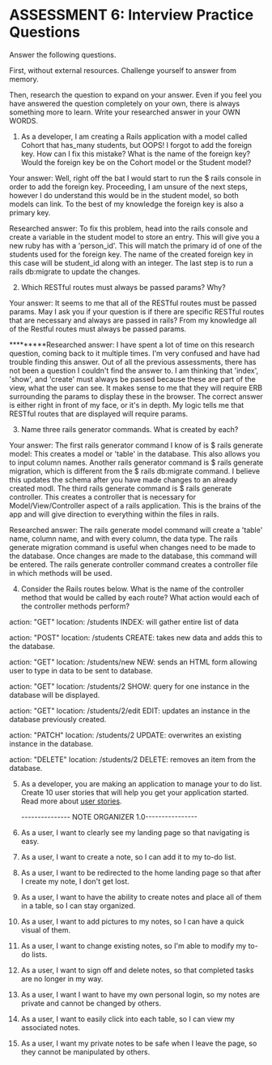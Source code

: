 # ASSESSMENT 6: Interview Practice Questions

Answer the following questions.

First, without external resources. Challenge yourself to answer from memory.

Then, research the question to expand on your answer. Even if you feel you have answered the question completely on your own, there is always something more to learn. Write your researched answer in your OWN WORDS.




1. As a developer, I am creating a Rails application with a model called Cohort that has_many students, but OOPS! I forgot to add the foreign key. How can I fix this mistake? What is the name of the foreign key? Would the foreign key be on the Cohort model or the Student model?

Your answer: Well, right off the bat I would start to run the $ rails console in order to add the foreign key. Proceeding, I am unsure of the next steps, however I do understand this would be in the student model, so both models can link. To the best of my knowledge the foreign key is also a primary key.

Researched answer: To fix this problem, head into the rails console and create a variable in the student model to store an entry. This will give you a new ruby has with a 'person_id'. This will match the primary id of one of the students used for the foreign key. The name of the created foreign key in this case will be student_id along with an integer. The last step is to run a rails db:migrate to update the changes.




2. Which RESTful routes must always be passed params? Why?

Your answer: It seems to me that all of the RESTful routes must be passed params. May I ask you if your question is if there are specific RESTful routes that are necessary and always are passed in rails? From my knowledge all of the Restful routes must always be passed params.

*********Researched answer: I have spent a lot of time on this research question, coming back to it multiple times. I'm very confused and have had trouble finding this answer. Out of all the previous assessments, there has not been a question I couldn't find the answer to.     I am thinking that 'index', 'show', and 'create' must always be passed because these are part of the view, what the user can see. It makes sense to me that they will require ERB surrounding the params to display these in the browser. The correct answer is either right in front of my face, or it's in depth. My logic tells me that RESTful routes that are displayed will require params. 




3. Name three rails generator commands. What is created by each?

Your answer: The first rails generator command I know of is $ rails generate model: This creates a model or 'table' in the database. This also allows you to input column names. Another rails generator command is $ rails generate migration, which is different from the $ rails db:migrate command. I believe this updates the schema after you have made changes to an already created modl. The third rails generate command is $ rails generate controller. This creates a controller that is necessary for Model/View/Controller aspect of a rails application. This is the brains of the app and will give direction to everything within the files in rails.

Researched answer: The rails generate model command will create a 'table' name, column name, and with every column, the data type. The rails generate migration command is useful when changes need to be made to the database. Once changes are made to the database, this command will be entered. The rails generate controller command creates a controller file in which methods will be used.

4. Consider the Rails routes below. What is the name of the controller method that would be called by each route? What action would each of the controller methods perform?

action: "GET" location: /students INDEX: will gather entire list of data

action: "POST" location: /students CREATE: takes new data and adds this to the database.

action: "GET" location: /students/new NEW: sends an HTML form allowing user to type in data to be sent to database.

action: "GET" location: /students/2 SHOW: query for one instance in the database will be displayed.

action: "GET" location: /students/2/edit EDIT: updates an instance in the database previously created.

action: "PATCH" location: /students/2 UPDATE: overwrites an existing instance in the database.

action: "DELETE" location: /students/2 DELETE: removes an item from the database.

5. As a developer, you are making an application to manage your to do list. Create 10 user stories that will help you get your application started. Read more about [user stories](https://www.atlassian.com/agile/project-management/user-stories).



    --------------- NOTE ORGANIZER 1.0----------------
1. As a user, I want to clearly see my landing page so that navigating is easy.
2. As a user, I want to create a note, so I can add it to my to-do list.
3. As a user, I want to be redirected to the home landing page so that after I create my note, I don't get lost.
4. As a user, I want to have the ability to create notes and place all of them in a table, so I can stay organized.
5. As a user, I want to add pictures to my notes, so I can have a quick visual of them.
6. As a user, I want to change existing notes, so I'm able to modify my to-do lists.
7. As a user, I want to sign off and delete notes, so that completed tasks are no longer in my way.
8. As a user, I want I want to have my own personal login, so my notes are private and cannot be changed by others.
9. As a user, I want to easily click into each table, so I can view my associated notes.
10. As a user, I want my private notes to be safe when I leave the page, so they cannot be manipulated by others.
